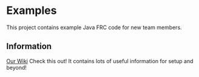 Examples
============
This project contains example Java FRC code for new team members.

Information
------------
[Our Wiki](https://github.com/Team4761/Examples/wiki) Check this out! It contains lots of useful information for setup and beyond!
